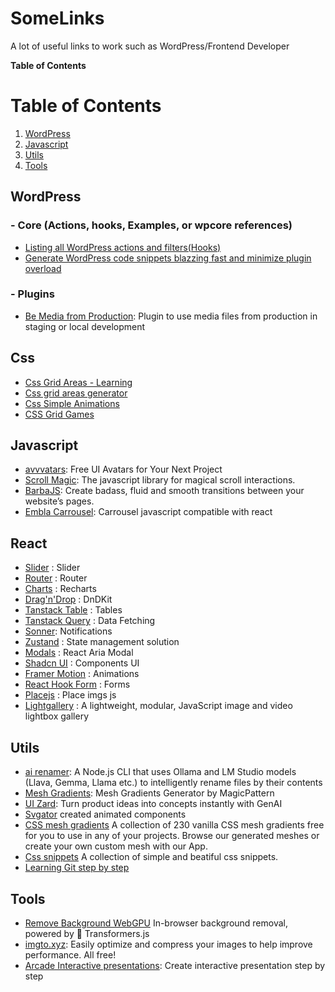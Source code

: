# SomeLinks

A lot of useful links to work such as WordPress/Frontend Developer

**Table of Contents**

# Table of Contents

1. [WordPress](#wordpress)
2. [Javascript](#javascript)
3. [Utils](#utils)
4. [Tools](#tools)

## WordPress

### - Core (Actions, hooks, Examples, or wpcore references)

- [Listing all WordPress actions and filters(Hooks)](https://wordpresshooks.webinista.com/)
- [Generate WordPress code snippets blazzing fast and minimize plugin overload](https://wpturbo.dev/)

### - Plugins

- [Be Media from Production](https://wordpress.org/plugins/be-media-from-production/): Plugin to use media files from production in staging or local development

## Css

- [Css Grid Areas - Learning](https://ishadeed.com/article/css-grid-area/?utm_source=tldrwebdev)
- [Css grid areas generator](https://grid.layoutit.com/)
- [Css Simple Animations](https://animation.kaustubhmenon.com/)
- [CSS Grid Games](https://codingfantasy.com/games/css-grid-attack)

## Javascript

- [avvvatars](https://avvvatars.com/): Free UI Avatars for Your Next Project
- [Scroll Magic](https://scrollmagic.io/): The javascript library for magical scroll interactions.
- [BarbaJS](https://barba.js.org/): Create badass, fluid and smooth transitions
  between your website’s pages.
- [Embla Carrousel](https://www.embla-carousel.com): Carrousel javascript compatible with react

## React

- [Slider](https://naver.github.io/egjs-flicking/) : Slider
- [Router](https://npm.im/wouter) : Router
- [Charts](https://recharts.org/en-US/) : Recharts
- [Drag'n'Drop](https://dndkit.com/) : DnDKit
- [Tanstack Table](https://tanstack.com/table/latest) : Tables
- [Tanstack Query](https://tanstack.com/query/latest) : Data Fetching
- [Sonner](https://sonner.emilkowal.ski/): Notifications
- [Zustand](https://docs.pmnd.rs/zustand/getting-started/introduction) : State management solution
- [Modals](http://davidtheclark.github.io/react-aria-modal/demo/) : React Aria Modal
- [Shadcn UI](https://ui.shadcn.com/) : Components UI
- [Framer Motion](https://www.framer.com/motion/) : Animations
- [React Hook Form](https://www.react-hook-form.com/) : Forms
- [Placejs](https://placeholderjs.com/) : Place imgs js
- [Lightgallery](https://www.lightgalleryjs.com/) : A lightweight, modular, JavaScript image and video lightbox gallery

## Utils

- [ai renamer](https://github.com/ozgrozer/ai-renamer): A Node.js CLI that uses Ollama and LM Studio models (Llava, Gemma, Llama etc.) to intelligently rename files by their contents
- [Mesh Gradients](https://www.magicpattern.design/tools/mesh-gradients): Mesh Gradients Generator by MagicPattern
- [UI Zard](https://uizard.io/): Turn product ideas into concepts instantly with GenAI
- [Svgator](https://www.svgator.com/) created animated components
- [CSS mesh gradients](https://www.mshr.app/) A collection of 230 vanilla CSS mesh gradients free for you to use in any of your projects. Browse our generated meshes or create your own custom mesh with our App.
- [Css snippets](https://cssfx.netlify.app/) A collection of simple and beatiful css snippets.
- [Learning Git step by step](https://learngitbranching.js.org)

## Tools

- [Remove Background WebGPU](https://huggingface.co/spaces/webml-community/remove-background-webgpu) In-browser background removal, powered by 🤗 Transformers.js
- [imgto.xyz](https://imgto.xyz/): Easily optimize and compress your images to help improve performance. All free!
- [Arcade Interactive presentations](https://www.arcade.software/): Create interactive presentation step by step
